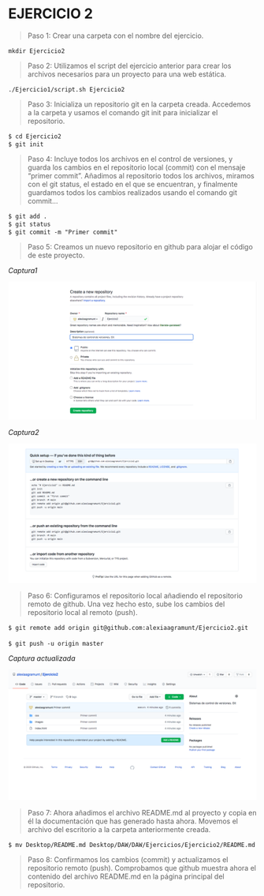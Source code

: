 # EJERCICIO 2

>Paso 1: Crear una carpeta con el nombre del ejercicio.

~~~
mkdir Ejercicio2
~~~

>Paso 2: Utilizamos el script del ejercicio anterior para crear los archivos necesarios para un proyecto para una web estática.

~~~
./Ejercicio1/script.sh Ejercicio2
~~~

>Paso 3: Inicializa un repositorio git en la carpeta creada. Accedemos a la carpeta y usamos el comando git init para inicializar el repositorio.

~~~
$ cd Ejercicio2
$ git init
~~~

>Paso 4: Incluye todos los archivos en el control de versiones, y guarda los cambios en el repositorio local (commit) con el mensaje “primer commit”. Añadimos al repositorio todos los archivos, miramos con el git status, el estado en el que se encuentran, y finalmente guardamos todos los cambios realizados usando el comando git commit...

~~~
$ git add .
$ git status
$ git commit -m "Primer commit"
~~~

>Paso 5: Creamos un nuevo repositorio en github para alojar el código de este proyecto.

_Captura1_

![ScreenShot](capturas/foto1.png)

_Captura2_

![ScreenShot](capturas/foto2.png)

>Paso 6: Configuramos el repositorio local añadiendo el repositorio remoto de github. Una vez hecho esto, sube los cambios del repositorio local al remoto (push).

~~~
$ git remote add origin git@github.com:alexiaagramunt/Ejercicio2.git

$ git push -u origin master
~~~

_Captura actualizada_

![ScreenShot](capturas/foto3.png)

>Paso 7: Ahora añadimos el archivo README.md al proyecto y copia en él la documentación que has generado hasta ahora. Movemos el archivo del escritorio a la carpeta anteriormente creada.

~~~
$ mv Desktop/README.md Desktop/DAW/DAW/Ejercicios/Ejercicio2/README.md
~~~

>Paso 8: Confirmamos los cambios (commit) y actualizamos el repositorio remoto (push). Comprobamos que github muestra ahora el contenido del archivo README.md en la página principal del repositorio.


